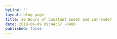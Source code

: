 ```yaml
---
byLine: ''
layout: blog-page
title: 20 Hours of Constant Sweat and Surrender
date: 2018-06-09 09:44:57 -0400
published: false
---
```

